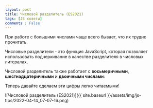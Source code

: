 ```yaml
---
layout: post
title: Числовой разделитель (ES2021)
tags: [JS советы]
comments : False
---
```


При работе с большими числами чаще всего бывает, что их трудно прочитать.

Числовые разделители - это функция JavaScript, которая позволяет использовать подчеркивание в качестве разделителя в
числовых литералах.

Числовой разделитель также работает с **восьмеричными**, **шестнадцатеричными** и **двоичными числами**:

Теперь давайте сделаем эти цифры легко читаемыми!

![Числовой разделитель (ES2021)]({{ site.baseurl }}/assets/img/js-tips/2022-04-14_07-07-16.png)


